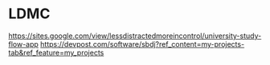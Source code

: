 # LDMC
https://sites.google.com/view/lessdistractedmoreincontrol/university-study-flow-app
https://devpost.com/software/sbdj?ref_content=my-projects-tab&ref_feature=my_projects
